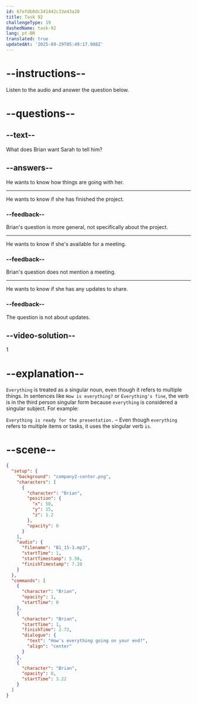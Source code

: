```yaml
---
id: 67efdb0dc341442c33e43a28
title: Task 92
challengeType: 19
dashedName: task-92
lang: pt-BR
translated: true
updatedAt: '2025-09-29T05:49:17.908Z'
---
```


<!-- (Audio) Brian: How's everything going on your end? -->

# --instructions--

Listen to the audio and answer the question below.

# --questions--

## --text--

What does Brian want Sarah to tell him?

## --answers--

He wants to know how things are going with her.

---

He wants to know if she has finished the project.

### --feedback--

Brian's question is more general, not specifically about the project.

---

He wants to know if she's available for a meeting.

### --feedback--

Brian's question does not mention a meeting.

---

He wants to know if she has any updates to share.

### --feedback--

The question is not about updates.

## --video-solution--

1

# --explanation--

`Everything` is treated as a singular noun, even though it refers to multiple things. In sentences like `How is everything?` or `Everything's fine`, the verb is in the third person singular form because `everything` is considered a singular subject. For example:

`Everything is ready for the presentation.` – Even though `everything` refers to multiple items or tasks, it uses the singular verb `is`.  

# --scene--

```json
{
  "setup": {
    "background": "company2-center.png",
    "characters": [
      {
        "character": "Brian",
        "position": {
          "x": 50,
          "y": 15,
          "z": 1.2
        },
        "opacity": 0
      }
    ],
    "audio": {
      "filename": "B1_15-3.mp3",
      "startTime": 1,
      "startTimestamp": 5.56,
      "finishTimestamp": 7.28
    }
  },
  "commands": [
    {
      "character": "Brian",
      "opacity": 1,
      "startTime": 0
    },
    {
      "character": "Brian",
      "startTime": 1,
      "finishTime": 2.72,
      "dialogue": {
        "text": "How's everything going on your end?",
        "align": "center"
      }
    },
    {
      "character": "Brian",
      "opacity": 0,
      "startTime": 3.22
    }
  ]
}
```
